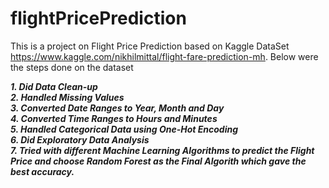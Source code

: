 # flightPricePrediction

This is a project on Flight Price Prediction based on Kaggle DataSet https://www.kaggle.com/nikhilmittal/flight-fare-prediction-mh. Below were the steps done on the dataset

***1. Did Data Clean-up </br>
2. Handled Missing Values </br>
3. Converted Date Ranges to Year, Month and Day </br>
4. Converted Time Ranges to Hours and Minutes </br>
5. Handled Categorical Data using One-Hot Encoding </br>
6. Did Exploratory Data Analysis </br>
7. Tried with different Machine Learning Algorithms to predict the Flight Price and choose Random Forest as the Final Algorith which gave the best accuracy.***
